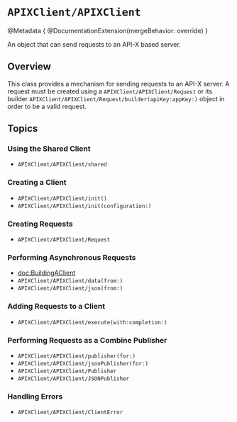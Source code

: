 # ``APIXClient/APIXClient``

@Metadata {
    @DocumentationExtension(mergeBehavior: override)
}

An object that can send requests to an API-X based server.

## Overview

This class provides a mechanism for sending requests to an API-X server.
A request must be created using a ``APIXClient/APIXClient/Request`` or its
builder ``APIXClient/APIXClient/Request/builder(apiKey:appKey:)`` object in
order to be a valid request.

## Topics

### Using the Shared Client

- ``APIXClient/APIXClient/shared``

### Creating a Client

- ``APIXClient/APIXClient/init()``
- ``APIXClient/APIXClient/init(configuration:)``

### Creating Requests

- ``APIXClient/APIXClient/Request``

### Performing Asynchronous Requests

- <doc:BuildingAClient>
- ``APIXClient/APIXClient/data(from:)``
- ``APIXClient/APIXClient/json(from:)``

### Adding Requests to a Client

- ``APIXClient/APIXClient/execute(with:completion:)``

### Performing Requests as a Combine Publisher

- ``APIXClient/APIXClient/publisher(for:)``
- ``APIXClient/APIXClient/jsonPublisher(for:)``
- ``APIXClient/APIXClient/Publisher``
- ``APIXClient/APIXClient/JSONPublisher``

### Handling Errors

- ``APIXClient/APIXClient/ClientError``
